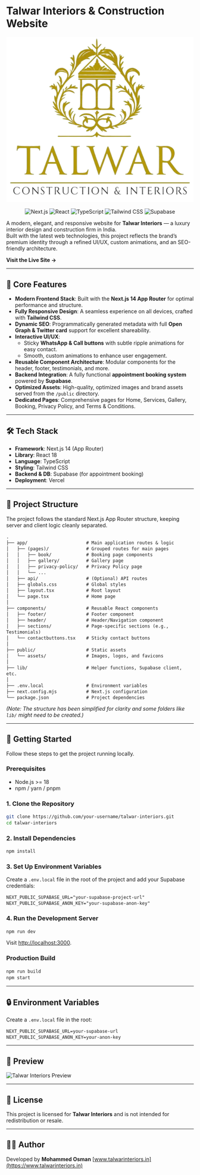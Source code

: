 # Talwar Interiors & Construction Website

<p align="center">
  <a href="https://www.talwarinteriors.in" target="_blank">
    <img src="./public/assets/talwar_nobg.png" alt="Talwar Interiors Website Preview" width="800"/>
  </a>
</p>

<p align="center">
  <img src="https://img.shields.io/badge/Next.js-000000?style=for-the-badge&logo=nextdotjs&logoColor=white" alt="Next.js">
  <img src="https://img.shields.io/badge/React-20232A?style=for-the-badge&logo=react&logoColor=61DAFB" alt="React">
  <img src="https://img.shields.io/badge/TypeScript-007ACC?style=for-the-badge&logo=typescript&logoColor=white" alt="TypeScript">
  <img src="https://img.shields.io/badge/Tailwind_CSS-38B2AC?style=for-the-badge&logo=tailwind-css&logoColor=white" alt="Tailwind CSS">
  <img src="https://img.shields.io/badge/Supabase-3ECF8E?style=for-the-badge&logo=supabase&logoColor=white" alt="Supabase">
</p>

A modern, elegant, and responsive website for **Talwar Interiors** — a luxury interior design and construction firm in India.  
Built with the latest web technologies, this project reflects the brand’s premium identity through a refined UI/UX, custom animations, and an SEO-friendly architecture.

**Visit the Live Site →**

---

## 🚀 Core Features

- **Modern Frontend Stack**: Built with the **Next.js 14 App Router** for optimal performance and structure.
- **Fully Responsive Design**: A seamless experience on all devices, crafted with **Tailwind CSS**.
- **Dynamic SEO**: Programmatically generated metadata with full **Open Graph & Twitter card** support for excellent shareability.
- **Interactive UI/UX**:
  - Sticky **WhatsApp & Call buttons** with subtle ripple animations for easy contact.
  - Smooth, custom animations to enhance user engagement.
- **Reusable Component Architecture**: Modular components for the header, footer, testimonials, and more.
- **Backend Integration**: A fully functional **appointment booking system** powered by **Supabase**.
- **Optimized Assets**: High-quality, optimized images and brand assets served from the `/public` directory.
- **Dedicated Pages**: Comprehensive pages for Home, Services, Gallery, Booking, Privacy Policy, and Terms & Conditions.

---

## 🛠️ Tech Stack

- **Framework**: Next.js 14 (App Router)
- **Library**: React 18
- **Language**: TypeScript
- **Styling**: Tailwind CSS
- **Backend & DB**: Supabase (for appointment booking)
- **Deployment**: Vercel

---

## 📂 Project Structure

The project follows the standard Next.js App Router structure, keeping server and client logic cleanly separated.

```
.
├── app/                      # Main application routes & logic
│   ├── (pages)/              # Grouped routes for main pages
│   │   ├── book/             # Booking page components
│   │   ├── gallery/          # Gallery page
│   │   ├── privacy-policy/   # Privacy Policy page
│   │   └── ...
│   ├── api/                  # (Optional) API routes
│   ├── globals.css           # Global styles
│   ├── layout.tsx            # Root layout
│   └── page.tsx              # Home page
│
├── components/               # Reusable React components
│   ├── footer/               # Footer component
│   ├── header/               # Header/Navigation component
│   ├── sections/             # Page-specific sections (e.g., Testimonials)
│   └── contactbuttons.tsx    # Sticky contact buttons
│
├── public/                   # Static assets
│   └── assets/               # Images, logos, and favicons
│
├── lib/                      # Helper functions, Supabase client, etc.
│
├── .env.local                # Environment variables
├── next.config.mjs           # Next.js configuration
└── package.json              # Project dependencies
```

_(Note: The structure has been simplified for clarity and some folders like `lib/` might need to be created.)_

---

## 🏁 Getting Started

Follow these steps to get the project running locally.

### Prerequisites

- Node.js >= 18
- npm / yarn / pnpm

### 1. Clone the Repository

```bash
git clone https://github.com/your-username/talwar-interiors.git
cd talwar-interiors
```

### 2. Install Dependencies

```bash
npm install
```

### 3. Set Up Environment Variables

Create a `.env.local` file in the root of the project and add your Supabase credentials:

```env
NEXT_PUBLIC_SUPABASE_URL="your-supabase-project-url"
NEXT_PUBLIC_SUPABASE_ANON_KEY="your-supabase-anon-key"
```

### 4. Run the Development Server

```bash
npm run dev
```

Visit [http://localhost:3000](http://localhost:3000).

### Production Build

```bash
npm run build
npm start
```

---

## 🔒 Environment Variables

Create a `.env.local` file in the root:

```env
NEXT_PUBLIC_SUPABASE_URL=your-supabase-url
NEXT_PUBLIC_SUPABASE_ANON_KEY=your-anon-key
```

---

## 📸 Preview

![Talwar Interiors Preview](./public/assets/talwarinteriors_og.png)

---

## 📄 License

This project is licensed for **Talwar Interiors** and is not intended for redistribution or resale.

---

## 👨‍💻 Author

Developed by **Mohammed Osman**
[www.talwarinteriors.in](https://www.talwarinteriors.in)
